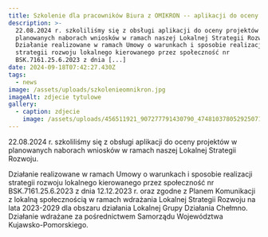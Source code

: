 ```yaml
---
title: Szkolenie dla pracowników Biura z OMIKRON -- aplikacji do oceny projektów
description: >-
  22.08.2024 r. szkoliliśmy się z obsługi aplikacji do oceny projektów w
  planowanych naborach wniosków w ramach naszej Lokalnej Strategii Rozwoju. 
  Działanie realizowane w ramach Umowy o warunkach i sposobie realizacji
  strategii rozwoju lokalnego kierowanego przez społeczność nr
  BSK.7161.25.6.2023 z dnia [...]
date: 2024-09-18T07:42:27.430Z
tags:
  - news
image: /assets/uploads/szkolenieomnikron.jpg
imageAlt: zdjecie tytulowe
gallery:
  - caption: zdjecie
    image: /assets/uploads/456511921_907277791430790_4748103780529250715_n.jpg
---
```

22.08.2024 r. szkoliliśmy się z obsługi aplikacji do oceny projektów w planowanych naborach wniosków w ramach naszej Lokalnej Strategii Rozwoju.

Działanie realizowane w ramach Umowy o warunkach i sposobie realizacji strategii rozwoju lokalnego kierowanego przez społeczność nr BSK.7161.25.6.2023 z dnia 12.12.2023 r. oraz zgodne z Planem Komunikacji z lokalną społecznością w ramach wdrażania Lokalnej Strategii Rozwoju na lata 2023-2029 dla obszaru działania Lokalnej Grupy Działania Chełmno. Działanie wdrażane za pośrednictwem Samorządu Województwa Kujawsko-Pomorskiego.
